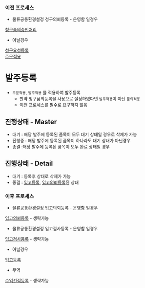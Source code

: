 ### 이전 프로세스

- 물류공통환경설정 청구의뢰등록 - 운영함 일경우

[청구품의승인처리](./청구품의승인처리.md#청구품의승인처리)

- 아닐경우

[청구요청등록](./청구요청등록#청구요청등록)<br>
[주문적용](./주문적용#주문적용)

# 발주등록

- `주문적용`, `발주적용` 를 적용하여 발주등록
  - 만약 청구품의등록을 사용으로 설정하였다면 `발주적용`이 아닌 `품의적용`
  - 이전 프로세스를 필수로 요구하지 않음

## 진행상태 - Master

- 대기 : 해당 발주에 등록된 품목이 모두 대기 상태일 경우로 삭제가 가능
- 진행중 : 해당 발주에 등록된 품목이 하나라도 대기 상태가 아닌경우
- 종결 :해당 발주에 등록된 품목이 모두 완료 상태일 경우

## 진행상태 - Detail

- 대기 : 등록후 상태로 삭제가 가능
- 종결 : [입고등록](./입고등록#입고등록), [입고의뢰등록](./입고의뢰등록#입고의뢰등록)된 상태

### 이후 프로세스

- 물류공통환경설정 입고의뢰등록 - 운영함 일경우

[입고의뢰등록](./입고의뢰등록#입고의뢰등록) - 생략가능

- 물류공통환경설정 입고검사등록 - 운영함 일경우

[입고검사등록](./입고검사등록#입고검사등록) - 생략가능

- 아닐경우

[입고등록](./입고등록#입고등록)

- 무역

[수입선적등록](./) - 생략가능
